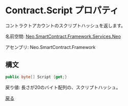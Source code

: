 # Contract.Script プロパティ

コントラクトアカウントのスクリプトハッシュを返します。

名前空間: [Neo.SmartContract.Framework.Services.Neo](../../neo.md)

アセンブリ: Neo.SmartContract.Framework

## 構文

```c#
public byte[] Script {get;}
```

戻り値: 長さが20のバイト配列の、スクリプトハッシュ。



[戻る](../Account.md)
